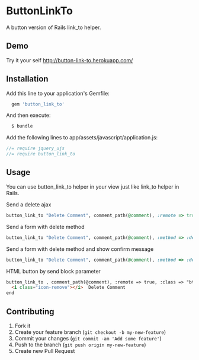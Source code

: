 # ButtonLinkTo

A button version of Rails link_to helper. 

## Demo

Try it your self <http://button-link-to.herokuapp.com/>

## Installation

Add this line to your application's Gemfile:

```ruby
  gem 'button_link_to'
```

And then execute:

```bash
  $ bundle
```

Add the following lines to app/assets/javascript/application.js:

```javascript
//= require jquery_ujs
//= require button_link_to
```

## Usage

You can use button_link_to helper in your view just like link_to helper in Rails.

Send a delete ajax

```ruby
button_link_to "Delete Comment", comment_path(@comment), :remote => true, :method => :delete
```

Send a form with delete method

```ruby
button_link_to "Delete Comment", comment_path(@comment), :method => :delete
```


Send a form with delete method and show confirm message

```ruby
button_link_to "Delete Comment", comment_path(@comment), :method => :delete, :confirm => "Are you sure?"
```



HTML button by send block parameter

```html
button_link_to , comment_path(@comment), :remote => true, :class => "btn-link" do
  <i class="icon-remove"></i>  Delete Comment
end
```



## Contributing

1. Fork it
2. Create your feature branch (`git checkout -b my-new-feature`)
3. Commit your changes (`git commit -am 'Add some feature'`)
4. Push to the branch (`git push origin my-new-feature`)
5. Create new Pull Request
